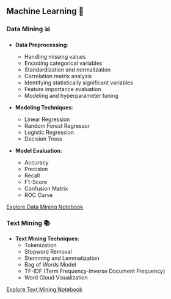 ## Machine Learning 🤖

### Data Mining 📊

- **Data Preprocessing**: 
  - Handling missing values
  - Encoding categorical variables
  - Standardization and normalization
  - Correlation matrix analysis
  - Identifying statistically significant variables
  - Feature importance evaluation
  - Modeling and hyperparameter tuning

- **Modeling Techniques**:
  - Linear Regression
  - Random Forest Regressor
  - Logistic Regression
  - Decision Trees

- **Model Evaluation**:
  - Accuracy
  - Precision
  - Recall
  - F1-Score
  - Confusion Matrix
  - ROC Curve

[Explore Data Mining Notebook](https://github.com/CatelloTheDataProjectManager/Machine-Learning/blob/main/Data%20Mining.ipynb)

### Text Mining 📚

- **Text Mining Techniques**:
  - Tokenization
  - Stopword Removal
  - Stemming and Lemmatization
  - Bag of Words Model
  - TF-IDF (Term Frequency-Inverse Document Frequency)
  - Word Cloud Visualization

[Explore Text Mining Notebook](https://github.com/CatelloTheDataProjectManager/Machine-Learning/blob/main/Text%20Mining.ipynb)
